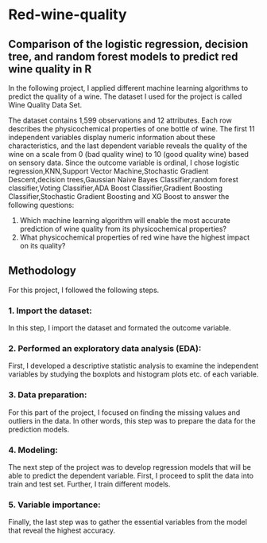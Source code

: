# Red-wine-quality
## Comparison of the logistic regression, decision tree, and random forest models to predict red wine quality in R
In the following project, I applied different machine learning algorithms to predict the quality of a wine. The dataset I used for the project is called Wine Quality Data Set.

The dataset contains 1,599 observations and 12 attributes. Each row describes the physicochemical properties of one bottle of wine. The first 11 independent variables display numeric information about these characteristics, and the last dependent variable reveals the quality of the wine on a scale from 0 (bad quality wine) to 10 (good quality wine) based on sensory data.
Since the outcome variable is ordinal, I chose logistic regression,KNN,Support Vector Machine,Stochastic Gradient Descent,decision trees,Gaussian Naive Bayes Classifier,random forest classifier,Voting Classifier,ADA Boost Classifier,Gradient Boosting Classifier,Stochastic Gradient Boosting and XG Boost to answer the following questions:
1. Which machine learning algorithm will enable the most accurate prediction of wine quality from its physicochemical properties?
2. What physicochemical properties of red wine have the highest impact on its quality?

## Methodology

For this project, I followed the following steps.
### 1. Import the dataset:
In this step, I import the dataset and formated the outcome variable.
### 2. Performed an exploratory data analysis (EDA):
First, I developed a descriptive statistic analysis to examine the independent variables by studying the boxplots and histogram plots etc. of each variable.
### 3. Data preparation:
For this part of the project, I focused on finding the missing values and outliers in the data. In other words, this step was to prepare the data for the prediction models.
### 4. Modeling:
The next step of the project was to develop regression models that will be able to predict the dependent variable. First, I proceed to split the data into train and test set. Further, I train different models.
### 5. Variable importance:
Finally, the last step was to gather the essential variables from the model that reveal the highest accuracy.
